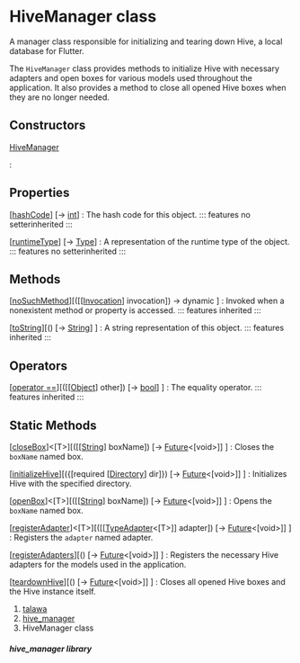
<div>

# HiveManager class

</div>


A manager class responsible for initializing and tearing down Hive, a
local database for Flutter.

The `HiveManager` class provides methods to initialize Hive with
necessary adapters and open boxes for various models used throughout the
application. It also provides a method to close all opened Hive boxes
when they are no longer needed.



## Constructors

[HiveManager](../services_hive_manager/HiveManager/HiveManager.html)

:   



## Properties

[[hashCode](https://api.flutter.dev/flutter/dart-core/Object/hashCode.html)] [→ [int](https://api.flutter.dev/flutter/dart-core/int-class.html)]
:   The hash code for this object.
    ::: features
    no setterinherited
    :::

[[runtimeType](https://api.flutter.dev/flutter/dart-core/Object/runtimeType.html)] [→ [Type](https://api.flutter.dev/flutter/dart-core/Type-class.html)]
:   A representation of the runtime type of the object.
    ::: features
    no setterinherited
    :::



## Methods

[[noSuchMethod](https://api.flutter.dev/flutter/dart-core/Object/noSuchMethod.html)][([[[Invocation](https://api.flutter.dev/flutter/dart-core/Invocation-class.html)] invocation]) → dynamic ]
:   Invoked when a nonexistent method or property is accessed.
    ::: features
    inherited
    :::

[[toString](https://api.flutter.dev/flutter/dart-core/Object/toString.html)][() [→ [String](https://api.flutter.dev/flutter/dart-core/String-class.html)] ]
:   A string representation of this object.
    ::: features
    inherited
    :::



## Operators

[[operator ==](https://api.flutter.dev/flutter/dart-core/Object/operator_equals.html)][([[[Object](https://api.flutter.dev/flutter/dart-core/Object-class.html)] other]) [→ [bool](https://api.flutter.dev/flutter/dart-core/bool-class.html)] ]
:   The equality operator.
    ::: features
    inherited
    :::



## Static Methods

[[closeBox](../services_hive_manager/HiveManager/closeBox.html)]\<[T\>][([[[String](https://api.flutter.dev/flutter/dart-core/String-class.html)] boxName]) [→ [Future](https://api.flutter.dev/flutter/dart-core/Future-class.html)\<[void\>]] ]
:   Closes the `boxName` named box.

[[initializeHive](../services_hive_manager/HiveManager/initializeHive.html)][({[required [[Directory](https://api.flutter.dev/flutter/dart-io/Directory-class.html)] dir]}) [→ [Future](https://api.flutter.dev/flutter/dart-core/Future-class.html)\<[void\>]] ]
:   Initializes Hive with the specified directory.

[[openBox](../services_hive_manager/HiveManager/openBox.html)]\<[T\>][([[[String](https://api.flutter.dev/flutter/dart-core/String-class.html)] boxName]) [→ [Future](https://api.flutter.dev/flutter/dart-core/Future-class.html)\<[void\>]] ]
:   Opens the `boxName` named box.

[[registerAdapter](../services_hive_manager/HiveManager/registerAdapter.html)]\<[T\>][([[[TypeAdapter](https://pub.dev/documentation/hive/2.2.3/hive/TypeAdapter-class.html)\<[T\>]] adapter]) [→ [Future](https://api.flutter.dev/flutter/dart-core/Future-class.html)\<[void\>]] ]
:   Registers the `adapter` named adapter.

[[registerAdapters](../services_hive_manager/HiveManager/registerAdapters.html)][() [→ [Future](https://api.flutter.dev/flutter/dart-core/Future-class.html)\<[void\>]] ]
:   Registers the necessary Hive adapters for the models used in the
    application.

[[teardownHive](../services_hive_manager/HiveManager/teardownHive.html)][() [→ [Future](https://api.flutter.dev/flutter/dart-core/Future-class.html)\<[void\>]] ]
:   Closes all opened Hive boxes and the Hive instance itself.







1.  [talawa](../index.html)
2.  [hive_manager](../services_hive_manager/)
3.  HiveManager class

##### hive_manager library







